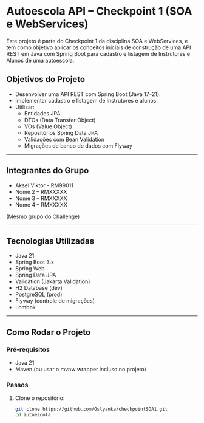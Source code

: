 # Autoescola API – Checkpoint 1 (SOA e WebServices)

Este projeto é parte do Checkpoint 1 da disciplina SOA e WebServices, e tem como objetivo aplicar os conceitos iniciais de construção de uma API REST em Java com Spring Boot para cadastro e listagem de Instrutores e Alunos de uma autoescola.

## Objetivos do Projeto
- Desenvolver uma API REST com Spring Boot (Java 17–21).
- Implementar cadastro e listagem de instrutores e alunos.
- Utilizar:
  - Entidades JPA
  - DTOs (Data Transfer Object)
  - VOs (Value Object)
  - Repositórios Spring Data JPA
  - Validações com Bean Validation
  - Migrações de banco de dados com Flyway

---

## Integrantes do Grupo
- Aksel Viktor - RM99011
- Nome 2 – RMXXXXX
- Nome 3 – RMXXXXX
- Nome 4 – RMXXXXX

(Mesmo grupo do Challenge)

---

## Tecnologias Utilizadas
- Java 21
- Spring Boot 3.x
- Spring Web
- Spring Data JPA
- Validation (Jakarta Validation)
- H2 Database (dev)
- PostgreSQL (prod)
- Flyway (controle de migrações)
- Lombok

---

## Como Rodar o Projeto

### Pré-requisitos
- Java 21
- Maven (ou usar o mvnw wrapper incluso no projeto)

### Passos
1. Clone o repositório:
   ```bash
   git clone https://github.com/Oslyanka/checkpointSOA1.git
   cd autoescola
